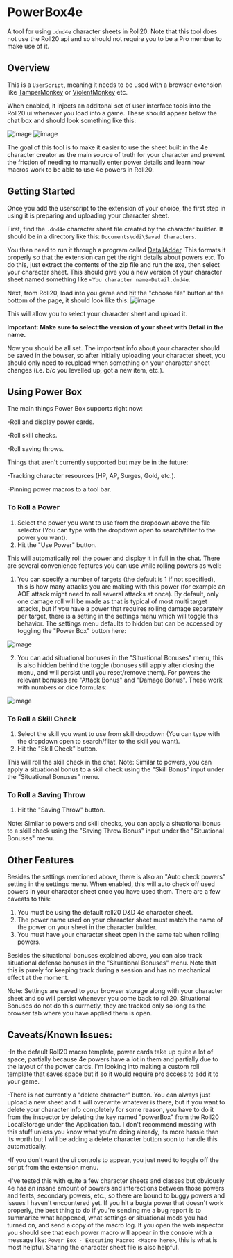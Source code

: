 # PowerBox4e
A tool for using ```.dnd4e``` character sheets in Roll20.
Note that this tool does not use the Roll20 api and so should not require you to be a Pro member to make use of it.

## Overview
This is a ```UserScript```, meaning it needs to be used with a browser extension like [TamperMonkey](https://www.tampermonkey.net/) or [ViolentMonkey](https://chromewebstore.google.com/detail/violentmonkey/jinjaccalgkegednnccohejagnlnfdag) etc.

When enabled, it injects an additonal set of user interface tools into the Roll20 ui whenever you load into a game. These should appear below the chat box and should look something like this:

![image](https://github.com/jackpoll4100/PowerBox4e/assets/43215677/4edd7c40-1220-4243-b81b-45d4716db3c9)
![image](https://github.com/jackpoll4100/PowerBox4e/assets/43215677/13731669-4408-48eb-81ba-5b0e0b2d667f)

The goal of this tool is to make it easier to use the sheet built in the 4e character creator as the main source of truth for your character and prevent the friction of needing to manually enter power details and learn how macros work to be able to use 4e powers in Roll20.

## Getting Started

Once you add the userscript to the extension of your choice, the first step in using it is preparing and uploading your character sheet.

First, find the ```.dnd4e``` character sheet file created by the character builder. It should be in a directory like this: ```Documents\ddi\Saved Characters```.

You then need to run it through a program called [DetailAdder]([https://github.com/CBLoader/DetailAdder](https://github.com/CBLoader/DetailAdder/releases/tag/v2.0)).
This formats it properly so that the extension can get the right details about powers etc.
To do this, just extract the contents of the zip file and run the exe, then select your character sheet.
This should give you a new version of your character sheet named something like ```<You character name>Detail.dnd4e```.

Next, from Roll20, load into you game and hit the "choose file" button at the bottom of the page, it should look like this:
![image](https://github.com/jackpoll4100/PowerBox4e/assets/43215677/aa8f8c46-9a52-41ca-b40a-579f07c49a35)

This will allow you to select your character sheet and upload it.

**Important: Make sure to select the version of your sheet with Detail in the name.**

Now you should be all set. The important info about your character should be saved in the bowser, so after initially uploading your character sheet, you should only need to reupload when something on your character sheet changes (i.e. b/c you levelled up, got a new item, etc.).

## Using Power Box

The main things Power Box supports right now:

-Roll and display power cards.

-Roll skill checks.

-Roll saving throws.

Things that aren't currently supported but may be in the future:

-Tracking character resources (HP, AP, Surges, Gold, etc.).

-Pinning power macros to a tool bar.

### To Roll a Power

1) Select the power you want to use from the dropdown above the file selector (You can type with the dropdown open to search/filter to the power you want).
2) Hit the "Use Power" button.

This will automatically roll the power and display it in full in the chat.
There are several convenience features you can use while rolling powers as well:

1) You can specify a number of targets (the default is 1 if not specified), this is how many attacks you are making with this power (for example an AOE attack might need to roll several attacks at once). By default, only one damage roll will be made as that is typical of most multi target attacks, but if you have a power that requires rolling damage separately per target, there is a setting in the settings menu which will toggle this behavior. The settings menu defaults to hidden but can be accessed by toggling the "Power Box" button here:

![image](https://github.com/jackpoll4100/PowerBox4e/assets/43215677/1b12798a-542c-4dca-88fe-dff45ec98bfa)

2) You can add situational bonuses in the "Situational Bonuses" menu, this is also hidden behind the toggle (bonuses still apply after closing the menu, and will persist until you reset/remove them). For powers the relevant bonuses are "Attack Bonus" and "Damage Bonus". These work with numbers or dice formulas:

![image](https://github.com/jackpoll4100/PowerBox4e/assets/43215677/62389094-9153-4b50-9d75-f41d5a7d5647)

### To Roll a Skill Check
1) Select the skill you want to use from skill dropdown (You can type with the dropdown open to search/filter to the skill you want).
2) Hit the "Skill Check" button.

This will roll the skill check in the chat.
Note:
Similar to powers, you can apply a situational bonus to a skill check using the "Skill Bonus" input under the "Situational Bonuses" menu.

### To Roll a Saving Throw
1) Hit the "Saving Throw" button.

Note:
Similar to powers and skill checks, you can apply a situational bonus to a skill check using the "Saving Throw Bonus" input under the "Situational Bonuses" menu.

## Other Features

Besides the settings mentioned above, there is also an "Auto check powers" setting in the settings menu. When enabled, this will auto check off used powers in your character sheet once you have used them. There are a few caveats to this:

1) You must be using the default roll20 D&D 4e character sheet.
2) The power name used on your character sheet must match the name of the power on your sheet in the character builder.
3) You must have your character sheet open in the same tab when rolling powers.

Besides the situational bonuses explained above, you can also track situational defense bonuses in the "Situational Bonuses" menu. Note that this is purely for keeping track during a session and has no mechanical effect at the moment.

Note:
Settings are saved to your browser storage along with your character sheet and so will persist whenever you come back to roll20.
Situational Bonuses do not do this currnetly, they are tracked only so long as the browser tab where you have applied them is open.

## Caveats/Known Issues:

-In the default Roll20 macro template, power cards take up quite a lot of space, partially because 4e powers have a lot in them and partially due to the layout of the power cards. I'm looking into making a custom roll template that saves space but if so it would require pro access to add it to your game.

-There is not currently a "delete character" button. You can always just upload a new sheet and it will overwrite whatever is there, but if you want to delete your character info completely for some reason, you have to do it from the inspector by deleting the key named "powerBox" from the Roll20 LocalStorage under the Application tab. I don't recommend messing with this stuff unless you know what you're doing already, its more hassle than its worth but I will be adding a delete character button soon to handle this automatically.

-If you don't want the ui controls to appear, you just need to toggle off the script from the extension menu.

-I've tested this with quite a few character sheets and classes but obviously 4e has an insane amount of powers and interactions between those powers and feats, secondary powers, etc., so there are bound to buggy powers and issues I haven't encountered yet. If you hit a bug/a power that doesn't work properly, the best thing to do if you're sending me a bug report is to summarize what happened, what settings or situational mods you had turned on, and send a copy of the macro log. If you open the web inspector you should see that each power macro will appear in the console with a message like: ```Power Box - Executing Macro: <Macro here>```, this is what is most helpful. Sharing the character sheet file is also helpful.

